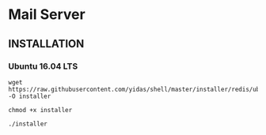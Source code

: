 Mail Server
===========

INSTALLATION
------------

### Ubuntu 16.04 LTS

```
wget https://raw.githubusercontent.com/yidas/shell/master/installer/redis/ubuntu16.04.sh -O installer
```

```
chmod +x installer
```

```
./installer
```

